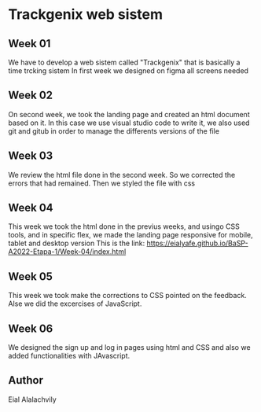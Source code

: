 # Trackgenix web sistem

## Week 01
We have to develop a web sistem called "Trackgenix" that is basically a time trcking sistem
In first week we designed on figma all screens needed

## Week 02
On second week, we took the landing page and created an html document based on it. In this case we use visual studio code to write it, we also used git and gitub in order to manage the differents versions of the file

## Week 03
We review the html file done in the second week. So we corrected the errors that had remained. Then we styled the file with css

## Week 04
This week we took the html done in the previus weeks, and usingo CSS tools, and in specific flex, we made the landing page responsive for mobile, tablet and desktop version
This is the link:
    https://eialyafe.github.io/BaSP-A2022-Etapa-1/Week-04/index.html

## Week 05
This week we took make the corrections to CSS pointed on the feedback. Alse we did the excercises of JavaScript.

## Week 06
We designed the sign up and log in pages using html and CSS and also we added functionalities with JAvascript.

## Author
Eial Alalachvily